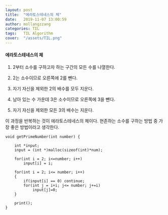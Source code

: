 ```yaml
---
layout: post
title:  "에라토스테네스의 체"
date:   2019-11-07 13:00:59
author: mollangzzang
categories: TIL
tags:	TIL Algorithm
cover:  "/assets/TIL.png"
---
```


#### 에라토스테네스의 체

1. 2부터 소수를 구하고자 하는 구간의 모든 수를 나열한다. 

2. 2는 소수이므로 오른쪽에 2를 뺀다.

3. 자기 자신을 제외한 2의 배수를 모두 지운다.

4. 남아 있는 수 가운데 3은 소수이므로 오른쪽에 3을 뺀다.

5. 자기 자신을 제외한 모든 3의 배수는 지운다.

이 과정을 반복하는 것이 에라토스테네스의 체이다. 현존하는 소수를 구하는 방법 중 가장 좋은 방법이라고 생각한다.

```
void getPrimeNumber(int number) {

    int *input;
    input = (int *)malloc(sizeof(int)*num);
    
    for(int i = 2; i<=number; i++)
        input[i] = i;

    for(int i = 2; i<= number; i++)
    {
        if(input[i] == 0) continue;
        for(int j = i+i; j<= number; j+=i)
            input[j]=0;
    }

    print();
}

```
